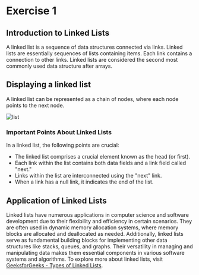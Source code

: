 # Exercise 1
## Introduction to Linked Lists
A linked list is a sequence of data structures connected via links. Linked lists are essentially sequences of lists containing items. Each link contains a connection to other links. Linked lists are considered the second most commonly used data structure after arrays.
## Displaying a linked list
A linked list can be represented as a chain of nodes, where each node points to the next node.

![list](https://media.geeksforgeeks.org/wp-content/cdn-uploads/20200922124319/Singly-Linked-List1.png)

### Important Points About Linked Lists

In a linked list, the following points are crucial:

- The linked list comprises a crucial element known as the head (or first).
- Each link within the list contains both data fields and a link field called "next."
- Links within the list are interconnected using the "next" link.
- When a link has a null link, it indicates the end of the list.


## Application of Linked Lists

Linked lists have numerous applications in computer science and software development due to their flexibility and efficiency in certain scenarios.
They are often used in dynamic memory allocation systems, where memory blocks are allocated and deallocated as needed. Additionally, linked lists serve as fundamental building blocks for implementing other data structures like stacks, queues, and graphs. Their versatility in managing and manipulating data makes them essential components in various software systems and algorithms.
To explore more about linked lists, visit [GeeksforGeeks - Types of Linked Lists](https://www.geeksforgeeks.org/types-of-linked-list/).